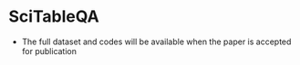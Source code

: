 # SciTableQA
- The full dataset and codes will be available when the paper is accepted for publication
